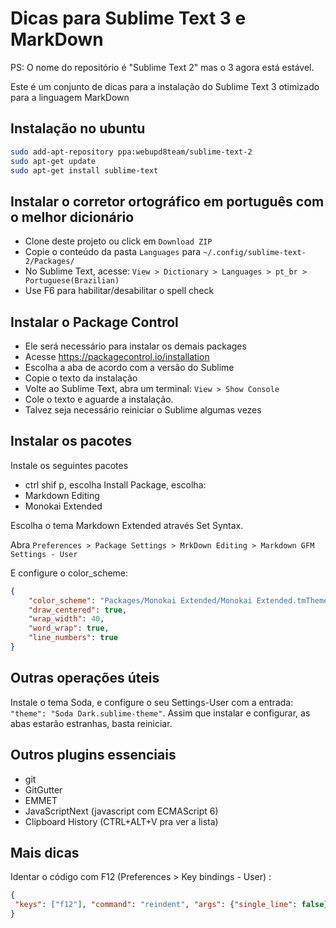 # Dicas para Sublime Text 3 e MarkDown

PS: O nome do repositório é "Sublime Text 2" mas o 3 agora está estável.

Este é um conjunto de dicas para a instalação do Sublime Text 3 otimizado para a linguagem MarkDown

## Instalação no ubuntu

```bash
sudo add-apt-repository ppa:webupd8team/sublime-text-2
sudo apt-get update
sudo apt-get install sublime-text
```

## Instalar o corretor ortográfico em português com o melhor dicionário

- Clone deste projeto ou click em `Download ZIP`
- Copie o conteúdo da pasta `Languages` para `~/.config/sublime-text-2/Packages/` 
- No Sublime Text, acesse: `View > Dictionary > Languages > pt_br > Portuguese(Brazilian)`
- Use F6 para habilitar/desabilitar o spell check

## Instalar o Package Control

- Ele será necessário para instalar os demais packages
- Acesse https://packagecontrol.io/installation
- Escolha a aba de acordo com a versão do Sublime
- Copie o texto da instalação
- Volte ao Sublime Text, abra um terminal: `View > Show Console`
- Cole o texto e aguarde a instalação.
- Talvez seja necessário reiniciar o Sublime algumas vezes

## Instalar os pacotes

Instale os seguintes pacotes

- ctrl shif p, escolha Install Package, escolha:
- Markdown Editing
- Monokai Extended

Escolha o tema Markdown Extended através Set Syntax. 

Abra `Preferences > Package Settings > MrkDown Editing > Markdown GFM Settings - User`

E configure o color_scheme:

```json
{
    "color_scheme": "Packages/Monokai Extended/Monokai Extended.tmTheme",
    "draw_centered": true,
    "wrap_width": 40,
    "word_wrap": true,
    "line_numbers": true
}
```

## Outras operações úteis

Instale o tema Soda, e configure o seu Settings-User com a entrada: `"theme": "Soda Dark.sublime-theme"`. Assim que instalar e configurar, as abas estarão estranhas, basta reiniciar.

## Outros plugins essenciais

- git
- GitGutter
- EMMET
- JavaScriptNext (javascript com ECMAScript 6)
- Clipboard History  (CTRL+ALT+V pra ver a lista)

## Mais dicas

Identar o código com F12 (Preferences > Key bindings - User) :

```json
{
 "keys": ["f12"], "command": "reindent", "args": {"single_line": false} 
}  
```



